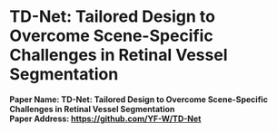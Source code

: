 
 # TD-Net: Tailored Design to Overcome Scene-Specific Challenges in Retinal Vessel Segmentation
**Paper Name: TD-Net: Tailored Design to Overcome Scene-Specific Challenges in Retinal Vessel Segmentation** <br />
**Paper Address: https://github.com/YF-W/TD-Net**



